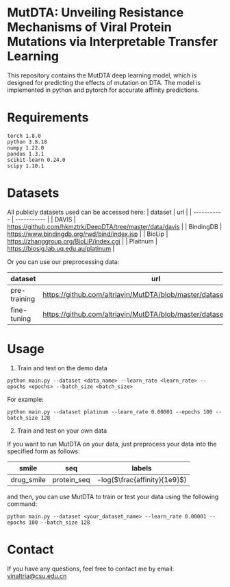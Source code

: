 # MutDTA: Unveiling Resistance Mechanisms of Viral Protein Mutations via Interpretable Transfer Learning

This repository contains the MutDTA deep learning model, which is designed for predicting the effects of mutation on DTA. The model is implemented in python and pytorch for accurate affinity predictions.

# Requirements
```
torch 1.8.0
python 3.8.18
numpy 1.22.0
pandas 1.3.1
scikit-learn 0.24.0
scipy 1.10.1
```

# Datasets
All publicly datasets used can be accessed here:
| dataset      | url |
| ----------- | ----------- |
| DAVIS      | https://github.com/hkmztrk/DeepDTA/tree/master/data/davis       |
| BindingDB   | https://www.bindingdb.org/rwd/bind/index.jsp        |
| BioLip   | https://zhanggroup.org/BioLiP/index.cgi        |
| Plaitnum | https://biosig.lab.uq.edu.au/platinum |

Or you can use our preprocessing data:

| dataset      | url |
| ----------- | ----------- |
| pre-training      | https://github.com/altriavin/MutDTA/blob/master/dataset/Kd.csv       |
| fine-tuning   | https://github.com/altriavin/MutDTA/blob/master/dataset/platinum.csv        |

# Usage
1. Train and test on the demo data
```
python main.py --dataset <data_name> --learn_rate <learn_rate> --epochs <epochs> --batch_size <batch_size>
```
For example:
```
python main.py --dataset platinum --learn_rate 0.00001 --epochs 100 --batch_size 128
```
2. Train and test on your own data

If you want to run MutDTA on your data, just preprocess your data into the specified form as follows:

| smile      | seq | labels |
| ----------- | ----------- | ----------- |
| drug_smile  | protein_seq | -log($\frac{affinity}{1e9}$) |

and then, you can use MutDTA to train or test your data using the following command:
```
python main.py --dataset <your_dataset_name> --learn_rate 0.00001 --epochs 100 --batch_size 128
```

# Contact
If you have any questions, feel free to contact me by email: vinaltria@csu.edu.cn